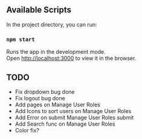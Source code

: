 ## Available Scripts

In the project directory, you can run:

### `npm start`

Runs the app in the development mode.<br />
Open [http://localhost:3000](http://localhost:3000) to view it in the browser.

## TODO

- Fix dropdown bug done
- Fix logout bug done
- Add pages on Manage User Roles
- Add Icons to sort users on Manage User Roles
- Add Error on submit Manage User Roles submit
- Add Search func on Manage User Roles
- Color fix?

